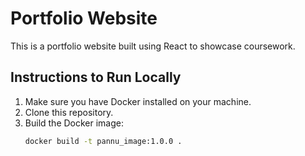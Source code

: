 # Portfolio Website

This is a portfolio website built using React to showcase coursework.

## Instructions to Run Locally

1. Make sure you have Docker installed on your machine.
2. Clone this repository.
3. Build the Docker image:
   ```bash
   docker build -t pannu_image:1.0.0 .
